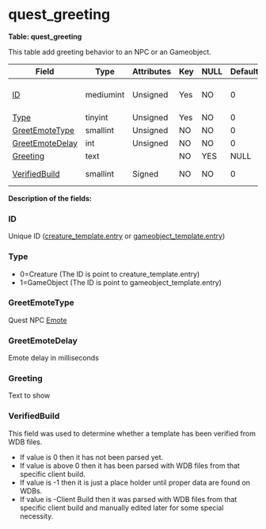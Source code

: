 # quest\_greeting

**Table: quest\_greeting**

This table add greeting behavior to an NPC or an Gameobject.

| Field                | Type      | Attributes | Key | NULL | Default | Comment                                                          |
|----------------------|-----------|------------|-----|------|---------|------------------------------------------------------------------|
| [ID][1]              | mediumint | Unsigned   | Yes | NO   | 0       | Unique ID (creature_template.entry or gameobject_template.entry) |
| [Type][2]            | tinyint   | Unsigned   | Yes | NO   | 0       | 0=Creature 1=GameObject                                          |
| [GreetEmoteType][3]  | smallint  | Unsigned   | NO  | NO   | 0       | Quest NPC Emote                                                  |
| [GreetEmoteDelay][4] | int       | Unsigned   | NO  | NO   | 0       | Emote delay in milliseconds                                      |
| [Greeting][5]        | text      |            | NO  | YES  | NULL    | Text to show                                                     |
| [VerifiedBuild][6]   | smallint  | Signed     | NO  | NO   | 0       | Game client Build number or manually set value                   |

[1]: #id
[2]: #type
[3]: #greetemotetype
[4]: #greetemotedelay
[5]: #greeting
[6]: #verifiedbuild

**Description of the fields:**

### ID

Unique ID ([creature\_template.entry](https://trinitycore.atlassian.net/wiki/display/tc/creature_template#creature_template-entry) or [gameobject\_template.entry](https://trinitycore.atlassian.net/wiki/display/tc/gameobject_template#gameobject_template-entry))

### Type

-   0=Creature (The ID is point to creature\_template.entry)
-   1=GameObject (The ID is point to gameobject\_template.entry)

### GreetEmoteType

Quest NPC [Emote](https://trinitycore.atlassian.net/wiki/display/tc/Emotes)

### GreetEmoteDelay

Emote delay in milliseconds

### Greeting

Text to show

### VerifiedBuild

This field was used to determine whether a template has been verified from WDB files.

- If value is 0 then it has not been parsed yet.
- If value is above 0 then it has been parsed with WDB files from that specific client build.
- If value is -1 then it is just a place holder until proper data are found on WDBs.
- If value is -Client Build then it was parsed with WDB files from that specific client build and manually edited later for some special necessity.
